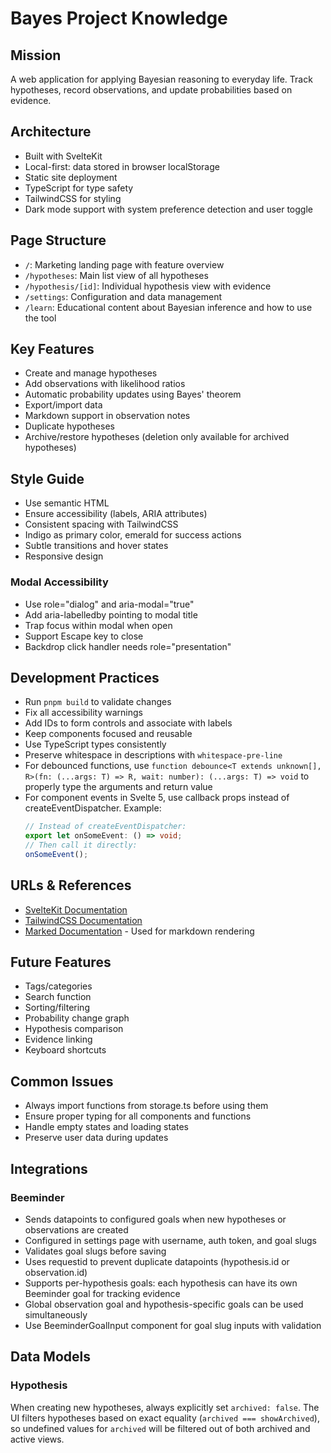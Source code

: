 # Bayes Project Knowledge

## Mission
A web application for applying Bayesian reasoning to everyday life. Track hypotheses, record observations, and update probabilities based on evidence.

## Architecture
- Built with SvelteKit
- Local-first: data stored in browser localStorage
- Static site deployment
- TypeScript for type safety
- TailwindCSS for styling
- Dark mode support with system preference detection and user toggle

## Page Structure
- `/`: Marketing landing page with feature overview
- `/hypotheses`: Main list view of all hypotheses
- `/hypothesis/[id]`: Individual hypothesis view with evidence
- `/settings`: Configuration and data management
- `/learn`: Educational content about Bayesian inference and how to use the tool

## Key Features
- Create and manage hypotheses
- Add observations with likelihood ratios
- Automatic probability updates using Bayes' theorem
- Export/import data
- Markdown support in observation notes
- Duplicate hypotheses
- Archive/restore hypotheses (deletion only available for archived hypotheses)

## Style Guide
- Use semantic HTML
- Ensure accessibility (labels, ARIA attributes)
- Consistent spacing with TailwindCSS
- Indigo as primary color, emerald for success actions
- Subtle transitions and hover states
- Responsive design

### Modal Accessibility
- Use role="dialog" and aria-modal="true"
- Add aria-labelledby pointing to modal title
- Trap focus within modal when open
- Support Escape key to close
- Backdrop click handler needs role="presentation"

## Development Practices
- Run `pnpm build` to validate changes
- Fix all accessibility warnings
- Add IDs to form controls and associate with labels
- Keep components focused and reusable
- Use TypeScript types consistently
- Preserve whitespace in descriptions with `whitespace-pre-line`
- For debounced functions, use `function debounce<T extends unknown[], R>(fn: (...args: T) => R, wait: number): (...args: T) => void` to properly type the arguments and return value
- For component events in Svelte 5, use callback props instead of createEventDispatcher. Example:
  ```ts
  // Instead of createEventDispatcher:
  export let onSomeEvent: () => void;
  // Then call it directly:
  onSomeEvent();
  ```

## URLs & References
- [SvelteKit Documentation](https://kit.svelte.dev/)
- [TailwindCSS Documentation](https://tailwindcss.com/)
- [Marked Documentation](https://marked.js.org/) - Used for markdown rendering

## Future Features
- Tags/categories
- Search function
- Sorting/filtering
- Probability change graph
- Hypothesis comparison
- Evidence linking
- Keyboard shortcuts

## Common Issues
- Always import functions from storage.ts before using them
- Ensure proper typing for all components and functions
- Handle empty states and loading states
- Preserve user data during updates

## Integrations
### Beeminder
- Sends datapoints to configured goals when new hypotheses or observations are created
- Configured in settings page with username, auth token, and goal slugs
- Validates goal slugs before saving
- Uses requestid to prevent duplicate datapoints (hypothesis.id or observation.id)
- Supports per-hypothesis goals: each hypothesis can have its own Beeminder goal for tracking evidence
- Global observation goal and hypothesis-specific goals can be used simultaneously
- Use BeeminderGoalInput component for goal slug inputs with validation

## Data Models

### Hypothesis

When creating new hypotheses, always explicitly set `archived: false`. The UI filters hypotheses based on exact equality (`archived === showArchived`), so undefined values for `archived` will be filtered out of both archived and active views.
